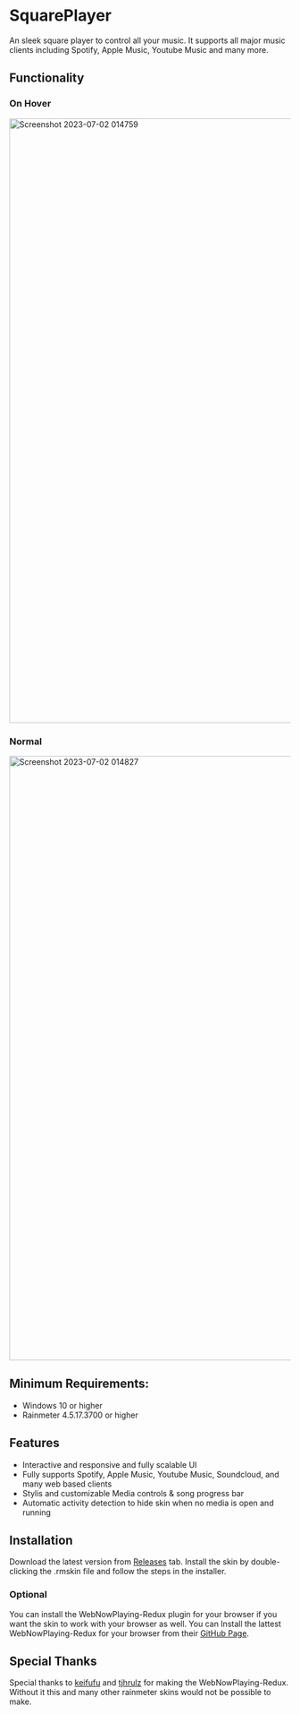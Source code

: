 # SquarePlayer
An sleek square player to control all your music. It supports all major music clients including Spotify, Apple Music, Youtube Music and many more.

## Functionality

### On Hover
<img width="1080" alt="Screenshot 2023-07-02 014759" src="https://github.com/Meti0X7CB/SquarePlayer/assets/8690114/75da79d3-3b28-441b-be32-41ecf797a057">

### Normal
<img width="1080" alt="Screenshot 2023-07-02 014827" src="https://github.com/Meti0X7CB/SquarePlayer/assets/8690114/3149855d-5c2f-4f80-8604-47581429388c">

## Minimum Requirements:
- Windows 10 or higher
- Rainmeter 4.5.17.3700 or higher
## Features
- Interactive and responsive and fully scalable UI
- Fully supports Spotify, Apple Music, Youtube Music, Soundcloud, and many web based clients
- Stylis and customizable Media controls & song progress bar 
- Automatic activity detection to hide skin when no media is open and running
## Installation
Download the latest version from [Releases](https://github.com/Meti0X7CB/SquarePlayer/releases) tab.
Install the skin by double-clicking the .rmskin file and follow the steps in the installer.
### Optional
You can install the WebNowPlaying-Redux plugin for your browser if you want the skin to work with your browser as well.
You can Install the lattest WebNowPlaying-Redux for your browser from their [GitHub Page](https://github.com/keifufu/WebNowPlaying-Redux).

## Special Thanks
Special thanks to [keifufu](https://github.com/keifufu) and [tjhrulz](https://github.com/tjhrulz/) for making the WebNowPlaying-Redux. Without it this and many other rainmeter skins would not be possible to make.

